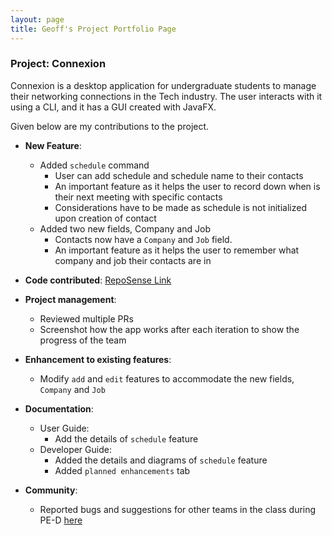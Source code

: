 ```yaml
---
layout: page
title: Geoff's Project Portfolio Page
---
```


### Project: Connexion

Connexion is a desktop application for undergraduate students to manage their networking connections in the Tech industry.
The user interacts with it using a CLI, and it has a GUI created with JavaFX.

Given below are my contributions to the project.

* **New Feature**:
  * Added `schedule` command
    * User can add schedule and schedule name to their contacts
    * An important feature as it helps the user to record down when is their next meeting with specific contacts
    * Considerations have to be made as schedule is not initialized upon creation of contact
  * Added two new fields, Company and Job
    * Contacts now have a `Company` and `Job` field.
    * An important feature as it helps the user to remember what company and job their contacts are in
* **Code contributed**: [RepoSense Link](https://nus-cs2103-ay2324s1.github.io/tp-dashboard/?search=geoffong11&breakdown=true)
* **Project management**:
  * Reviewed multiple PRs
  * Screenshot how the app works after each iteration to show the progress of the team
* **Enhancement to existing features**:
  * Modify `add` and `edit` features to accommodate the new fields, `Company` and `Job`
* **Documentation**:
    * User Guide:
      * Add the details of `schedule` feature
    * Developer Guide:
      * Added the details and diagrams of `schedule` feature
      * Added `planned enhancements` tab

* **Community**:
  * Reported bugs and suggestions for other teams in the class during PE-D [here](https://github.com/geoffong11/ped/issues)
